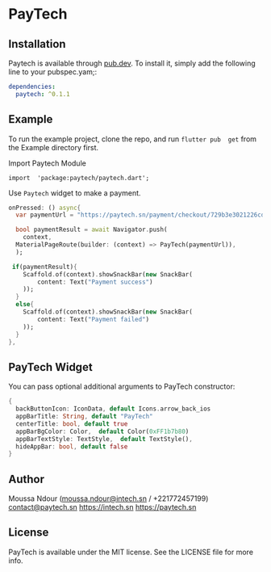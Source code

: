 
# PayTech


## Installation

Paytech is available through [pub.dev](https://cocoapods.org). To install
it, simply add the following line to your pubspec.yam;:

```yaml
dependencies:
  paytech: ^0.1.1
```

## Example

To run the example project, clone the repo, and run `flutter pub  get` from the Example directory first.


Import Paytech Module

`import  'package:paytech/paytech.dart';`

Use `Paytech`  widget to make a payment.
```dart
onPressed: () async{
  var paymentUrl = "https://paytech.sn/payment/checkout/729b3e3021226cd27905";

  bool paymentResult = await Navigator.push(
    context,
  MaterialPageRoute(builder: (context) => PayTech(paymentUrl)),
  );

 if(paymentResult){
    Scaffold.of(context).showSnackBar(new SnackBar(
        content: Text("Payment success")
    ));
  }
  else{
    Scaffold.of(context).showSnackBar(new SnackBar(
        content: Text("Payment failed")
    ));
  }
},
```


## PayTech Widget

You can pass optional additional arguments to PayTech constructor:
```dart
{
  backButtonIcon: IconData, default Icons.arrow_back_ios
  appBarTitle: String, default "PayTech"
  centerTitle: bool, default true
  appBarBgColor: Color,  default Color(0xFF1b7b80)
  appBarTextStyle: TextStyle,  default TextStyle(),
  hideAppBar: bool, default false
}
```


## Author

Moussa Ndour (moussa.ndour@intech.sn / +221772457199)
contact@paytech.sn
https://intech.sn
https://paytech.sn

## License

PayTech is available under the MIT license. See the LICENSE file for more info.
